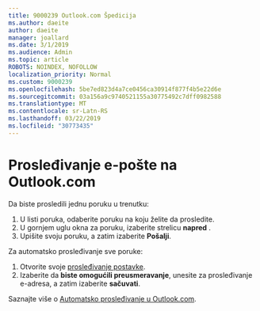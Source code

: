 ```yaml
---
title: 9000239 Outlook.com Špedicija
ms.author: daeite
author: daeite
manager: joallard
ms.date: 3/1/2019
ms.audience: Admin
ms.topic: article
ROBOTS: NOINDEX, NOFOLLOW
localization_priority: Normal
ms.custom: 9000239
ms.openlocfilehash: 5be7ed823d4a7ce0456ca30914f877f4b5e22d6e
ms.sourcegitcommit: 03a156a9c9740521155a30775492c7dff0982588
ms.translationtype: MT
ms.contentlocale: sr-Latn-RS
ms.lasthandoff: 03/22/2019
ms.locfileid: "30773435"
---
```

# <a name="forwarding-email-in-outlookcom"></a>Prosleđivanje e-pošte na Outlook.com

Da biste prosledili jednu poruku u trenutku:

1. U listi poruka, odaberite poruku na koju želite da prosledite.
2. U gornjem uglu okna za poruku, izaberite strelicu **napred** .
3. Upišite svoju poruku, a zatim izaberite **Pošalji**.

Za automatsko prosleđivanje sve poruke:

1. Otvorite svoje [prosleđivanje postavke](https://outlook.live.com/mail/options/mail/forwarding/forwardingOption).
2. Izaberite da **biste omogućili preusmeravanje**, unesite za prosleđivanje e-adresa, a zatim izaberite **sačuvati**.

Saznajte više o [Automatsko prosleđivanje u Outlook.com](https://support.office.com/article/6246987c-6c8f-4144-b255-14fc07007dad).